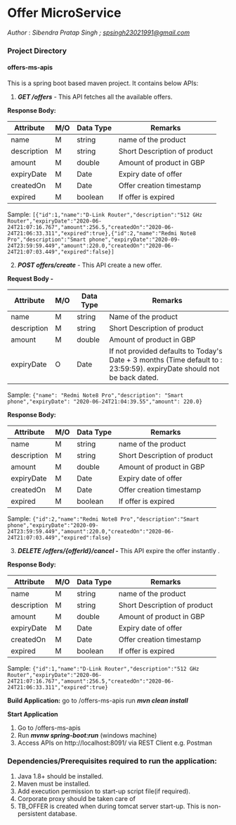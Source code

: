 # Offer MicroService
*Author* : *Sibendra Pratap Singh ; spsingh23021991@gmail.com*

### Project Directory
#### offers-ms-apis 
This is a spring boot based maven project. It contains below APIs:

1. ***GET /offers***  - This API fetches all the available offers.

**Response Body:**
	
| Attribute | M/O | Data Type | Remarks |
|--|--|--|--|
| name | M | string | name of the product
| description | M | string | Short Description of product
| amount | M | double | Amount of product in GBP
| expiryDate | M | Date | Expiry date of offer
| createdOn | M | Date | Offer creation timestamp
| expired | M | boolean | If offer is expired
Sample:
`[{"id":1,"name":"D-Link Router","description":"512 GHz Router","expiryDate":"2020-06-24T21:07:16.767","amount":256.5,"createdOn":"2020-06-24T21:06:33.311","expired":true},{"id":2,"name":"Redmi Note8 Pro","description":"Smart phone","expiryDate":"2020-09-24T23:59:59.449","amount":220.0,"createdOn":"2020-06-24T21:07:03.449","expired":false}]`

2. ***POST offers/create*** - This API create a new offer.

**Request Body -** 

| Attribute | M/O |  Data Type | Remarks
|--|--|--|--|
| name | M | string | Name of the product
| description | M | string | Short Description of product
| amount | M | double | Amount of product in GBP
| expiryDate | O | Date | If not provided defaults to Today's Date + 3 months (Time default to : 23:59:59). expiryDate should not be back dated.

Sample:
`{"name": "Redmi Note8 Pro","description": "Smart phone","expiryDate": "2020-06-24T21:04:39.55","amount": 220.0}`

**Response Body:**

| Attribute | M/O | Data Type | Remarks |
|--|--|--|--|
| name | M | string | name of the product
| description | M | string | Short Description of product
| amount | M | double | Amount of product in GBP
| expiryDate | M | Date | Expiry date of offer
| createdOn | M | Date | Offer creation timestamp
| expired | M | boolean | If offer is expired

Sample: 
`{"id":2,"name":"Redmi Note8 Pro","description":"Smart phone","expiryDate":"2020-09-24T23:59:59.449","amount":220.0,"createdOn":"2020-06-24T21:07:03.449","expired":false}`

3. ***DELETE /offers/{offerId}/cancel -*** This API expire the offer instantly .

**Response Body:**
	
| Attribute | M/O | Data Type | Remarks |
|--|--|--|--|
| name | M | string | name of the product
| description | M | string | Short Description of product
| amount | M | double | Amount of product in GBP
| expiryDate | M | Date | Expiry date of offer
| createdOn | M | Date | Offer creation timestamp
| expired | M | boolean | If offer is expired

Sample:
`{"id":1,"name":"D-Link Router","description":"512 GHz Router","expiryDate":"2020-06-24T21:07:16.767","amount":256.5,"createdOn":"2020-06-24T21:06:33.311","expired":true}`

**Build Application:**
go to /offers-ms-apis 
run ***mvn clean install***

**Start Application**
 1. Go to /offers-ms-apis 
 2. Run ***mvnw spring-boot:run*** (windows machine)
 3. Access APIs on http://localhost:8091/ via REST Client e.g. Postman
 
 
### Dependencies/Prerequisites required to run the application:
 1.  Java 1.8+ should be installed.
 2.  Maven must be installed.
 3.  Add execution permission to start-up script file(if required).
 4. Corporate proxy should be taken care of
 5. TB_OFFER is created when during tomcat server start-up. This is non-persistent database.


